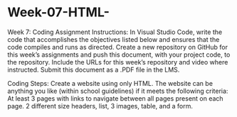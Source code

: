 # Week-07-HTML-

Week 7: Coding Assignment
Instructions:
In Visual Studio Code, write the code that accomplishes the objectives listed below and ensures that the code compiles and runs as directed.
Create a new repository on GitHub for this week’s assignments and push this document, with your project code, to the repository.
Include the URLs for this week’s repository and video where instructed.
Submit this document as a .PDF file in the LMS.

Coding Steps:
Create a website using only HTML. The website can be anything you like (within school guidelines) if it meets the following criteria:
At least 3 pages with links to navigate between all pages present on each page.
2 different size headers, list, 3 images, table, and a form.
